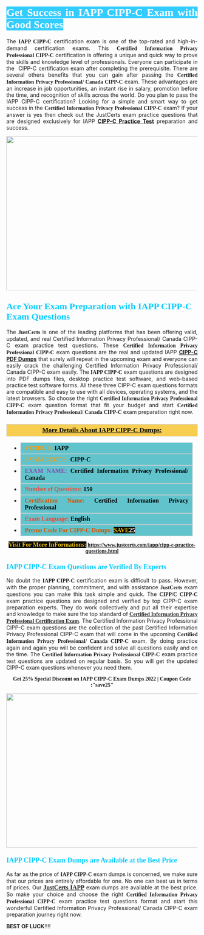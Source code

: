<h1 style="text-align: justify;"><span style="color:#ffffff;"><span style="font-family:Georgia,serif;"><strong><span style="background-color:#33ccff;">Get Success in IAPP CIPP-C Exam with Good Scores</span></strong></span></span></h1>

<p style="text-align: justify;">The <strong><span style="font-family:Georgia,serif;">IAPP CIPP-C</span></strong> certification exam is one of the top-rated and high-in-demand certification exams. This <span style="font-family:Georgia,serif;"><strong>Certified Information Privacy Professional CIPP-C</strong></span> certification is offering a unique and quick way to prove the skills and knowledge level of professionals. Everyone can participate in the  CIPP-C certification exam after completing the prerequisite. There are several others benefits that you can gain after passing the <span style="font-family:Georgia,serif;"><strong>Certified Information Privacy Professional/ Canada CIPP-C</strong></span> exam. These advantages are an increase in job opportunities, an instant rise in salary, promotion before the time, and recognition of skills across the world. Do you plan to pass the IAPP CIPP-C certification? Looking for a simple and smart way to get success in the <span style="font-family:Georgia,serif;"><strong>Certified Information Privacy Professional CIPP-C</strong></span> exam? If your answer is yes then check out the JustCerts exam practice questions that are designed exclusively for IAPP <strong><a href="https://www.justcerts.com/iapp/cipp-c-practice-questions.html">CIPP-C Practice Test</a></strong> preparation and success.</p>

<p style="text-align: center;"><a href="https://www.justcerts.com/iapp/cipp-c-practice-questions.html"><img alt="" src="https://i.imgur.com/JNYhfyb.jpg" style="width: 720px; height: 405px;" /></a></p>

<h2 style="margin-right:0in; margin-left:0in"><span style="color:#00ccff;"><span style="font-family:Georgia,serif;"><strong><span style="font-size:18pt">Ace Your Exam Preparation with IAPP CIPP-C Exam Questions </span></strong></span></span></h2>

<p style="text-align: justify;">The <span style="font-size:14px;"><span style="font-family:Georgia,serif;"><strong>JustCerts</strong></span></span> is one of the leading platforms that has been offering valid, updated, and real Certified Information Privacy Professional/ Canada CIPP-C exam practice test questions. These <span style="font-family:Georgia,serif;"><strong>Certified Information Privacy Professional CIPP-C</strong></span> exam questions are the real and updated IAPP <strong><a href="https://www.justcerts.com/iapp/cipp-c-practice-questions.html">CIPP-C PDF Dumps</a></strong> that surely will repeat in the upcoming exam and everyone can easily crack the challenging Certified Information Privacy Professional/ Canada CIPP-C exam easily. The <span style="font-family:Georgia,serif;"><strong>IAPP CIPP-C</strong></span> exam questions are designed into PDF dumps files, desktop practice test software, and web-based practice test software forms. All these three CIPP-C exam questions formats are compatible and easy to use with all devices, operating systems, and the latest browsers. So choose the right <span style="font-family:Georgia,serif;"><strong>Certified Information Privacy Professional CIPP-C</strong></span> exam question format that fit your budget and start <span style="font-family:Georgia,serif;"><strong>Certified Information Privacy Professional/ Canada CIPP-C</strong></span> exam preparation right now.</p>

<h3 style="background: #f7ce50; border: 1px solid rgb(204, 204, 204); padding: 5px 10px; text-align: center;"><span style="font-family:Georgia,serif;"><u><u><span style="color:#000000;"><span style="font-size:11pt"><span style="line-height:normal"><b><span style="font-size:13.0pt"><span cambria="">More Details About IAPP CIPP-C Dumps:</span></span></b></span></span></span></u></u></span></h3>

<ul>
	<li style="margin:0cm 10pt">
	<div style="background:#61c4cd; border: 1px solid rgb(204, 204, 204); padding: 5px 10px; text-align: justify;"><span style="font-family:Georgia,serif;"><span style="font-size:11pt"><span style="line-height:normal"><b><span style="font-size:12.0pt"><span new="" roman="" times=""><span style="color:#f39c12;">VENDOR:</span> <span style="color:#000000;">IAPP</span></span></span></b></span></span></span></div>
	</li>
	<li style="margin:0cm 10pt">
	<div style="background: #61c4cd; border: 1px solid rgb(204, 204, 204); padding: 5px 10px; text-align: justify;"><span style="font-family:Georgia,serif;"><span style="font-size:11pt"><span style="line-height:normal"><b><span style="font-size:12.0pt"><span new="" roman="" times=""><span style="color:#f39c12;">EXAM CCODE:</span> <span style="color:#000000;">CIPP-C</span></span></span></b></span></span></span></div>
	</li>
	<li style="margin:0cm 10pt">
	<div style="background: #61c4cd; border: 1px solid rgb(204, 204, 204); padding: 5px 10px; text-align: justify;"><span style="font-family:Georgia,serif;"><span style="font-size:11pt"><span style="line-height:normal"><b><span style="font-size:12.0pt"><span new="" roman="" times=""><span style="color:#8e44ad;">EXAM NAME:</span> <span style="color:#000000;">Certified Information Privacy Professional/ Canada</span></span></span></b></span></span></span></div>
	</li>
	<li style="margin:0cm 10pt">
	<div style="background: #61c4cd; border: 1px solid rgb(204, 204, 204); padding: 5px 10px;"><span style="font-family:Georgia,serif;"><span style="font-size:11pt"><span style="line-height:normal"><b><span style="font-size:12.0pt"><span new="" roman="" times=""><span style="color:#e74c3c;">Number of Questions:</span><span style="color:#000000;"><span style="color:#f1c40f;"> </span>150</span></span></span></b></span></span></span></div>
	</li>
	<li style="margin:0cm 10pt">
	<div style="background: #61c4cd; border: 1px solid rgb(204, 204, 204); padding: 5px 10px; text-align: justify;"><span style="font-family:Georgia,serif;"><span style="font-size:11pt"><span style="line-height:normal"><b><span style="font-size:12.0pt"><span new="" roman="" times=""><span style="color:#d35400;">Certification Name:</span><span style="color:#000000;"> Certified Information Privacy Professional</span></span></span></b></span></span></span></div>
	</li>
	<li style="margin:0cm 10pt">
	<div style="background: #61c4cd; border: 1px solid rgb(204, 204, 204); padding: 5px 10px; text-align: justify;"><span style="font-family:Georgia,serif;"><span style="font-size:11pt"><span style="line-height:normal"><b><span style="font-size:12.0pt"><span new="" roman="" times=""><span style="color:#e74c3c;">Exam Language:</span> <span style="color:#000000;">English</span></span></span></b></span></span></span></div>
	</li>
	<li style="margin:0cm 10pt">
	<div style="background: #61c4cd; border: 1px solid rgb(204, 204, 204); padding: 5px 10px;"><span style="font-family:Georgia,serif;"><span style="font-size:11pt"><span style="line-height:normal"><b><span style="font-size:12.0pt"><span new="" roman="" times=""><span style="color:#d35400;">Promo Code For CIPP-C Dumps:</span><span style="color:#f1c40f;"> <span style="background-color:#000000;">SAVE</span></span><span style="color:#ffffff;"><span style="background-color:#000000;">25</span></span></span></span></b></span></span></span></div>
	</li>
</ul>

<p style="text-align: center;"><span style="font-family:Georgia,serif;"><strong><span style="font-size:16px;"><span style="color:#f1c40f;"><span style="background-color:#000000;">Visit For More InFormations:</span></span></span> <a href="https://www.justcerts.com/iapp/cipp-c-practice-questions.html">https://www.justcerts.com/iapp/cipp-c-practice-questions.html</a></strong></span></p>

<h3 style="margin-right:0in; margin-left:0in"><span style="color:#00ccff;"><span style="font-family:Georgia,serif;"><strong><span style="font-size:13.5pt">IAPP CIPP-C Exam Questions are Verified By Experts </span></strong></span></span></h3>

<p style="text-align: justify;">No doubt the <span style="font-family:Georgia,serif;"><strong>IAPP CIPP-C</strong></span> certification exam is difficult to pass. However, with the proper planning, commitment, and with assistance <span style="font-family:Georgia,serif;"><span style="font-size:14px;"><strong>JustCerts</strong></span></span> exam questions you can make this task simple and quick. The <span style="font-family:Georgia,serif;"><strong>CIPP/C CIPP-C</strong></span> exam practice questions are designed and verified by top CIPP-C exam preparation experts. They do work collectively and put all their expertise and knowledge to make sure the top standard of <a href="https://www.justcerts.com/iapp/certified-information-privacy-professional-certification-exams.html"><span style="font-family:Georgia,serif;"><strong>Certified Information Privacy Professional Certification Exam</strong></span></a>. The Certified Information Privacy Professional CIPP-C exam questions are the collection of the past Certified Information Privacy Professional CIPP-C exam that will come in the upcoming <span style="font-family:Georgia,serif;"><strong>Certified Information Privacy Professional/ Canada CIPP-C</strong></span> exam. By doing practice again and again you will be confident and solve all questions easily and on the time. The <span style="font-family:Georgia,serif;"><strong>Certified Information Privacy Professional CIPP-C</strong></span> exam practice test questions are updated on regular basis. So you will get the updated CIPP-C exam questions whenever you need them.</p>

<p style="text-align: center;"><span style="font-size:14px;"><span style="font-family:Georgia,serif;"><strong>Get 25% Special Discount on IAPP CIPP-C Exam Dumps 2022 | Coupon Code :"save25"</strong></span></span></p>

<p style="text-align: center;"><a href="https://www.justcerts.com/iapp/cipp-c-practice-questions.html"><img alt="" src="https://i.imgur.com/FssxWlc.jpg" style="width: 720px; height: 405px;" /></a></p>

<h3 style="margin-right:0in; margin-left:0in"><span style="color:#00ccff;"><span style="font-family:Georgia,serif;"><strong><span style="font-size:13.5pt">IAPP CIPP-C Exam Dumps are Available at the Best Price </span></strong></span></span></h3>

<p style="text-align: justify;">As far as the price of <span style="font-family:Georgia,serif;"><strong>IAPP CIPP-C</strong></span> exam dumps is concerned, we make sure that our prices are entirely affordable for one. No one can beat us in terms of prices. Our <a href="https://www.justcerts.com/iapp-certification-exams.html"><span style="font-family:Georgia,serif;"><strong><span style="font-size:16px;">JustCerts IAPP</span></strong></span></a> exam dumps are available at the best price. So make your choice and choose the right <span style="font-family:Georgia,serif;"><strong>Certified Information Privacy Professional CIPP-C</strong></span> exam practice test questions format and start this wonderful Certified Information Privacy Professional/ Canada CIPP-C exam preparation journey right now. </p>

<p><span style="font-size:14px;"><strong>BEST OF LUCK</strong>!!!!</span></p>
